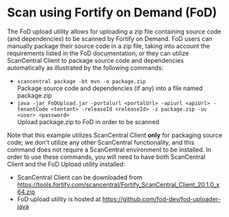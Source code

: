 # Scan using Fortify on Demand (FoD)

The FoD upload utility allows for uploading a zip file containing source code (and dependencies) to be scanned by 
Fortify on Demand. FoD users can manually package their source code in a zip file, taking into account the requirements 
listed in the FoD documentation, or they can utilize ScanCentral Client to package source code and dependencies automatically 
as illustrated by the following commands:

* `scancentral package -bt mvn -o package.zip`  
    Package source code and dependencies (if any) into a file named package.zip
* `java -jar FoDUpload.jar -portalurl <portalUrl> -apiurl <apiUrl> -tenantCode <tentant> -releaseId <releaseId> -z package.zip -uc <user> <password>`  
    Upload package.zip to FoD in order to be scanned

Note that this example utilizes ScanCentral Client **only** for packaging source code; we don't utilize any other
ScanCentral functionality, and this command does not require a ScanCentral environment to be installed. In order 
to use these commands, you will need to have both ScanCentral Client and the FoD Upload utility installed:

* ScanCentral Client can be downloaded from https://tools.fortify.com/scancentral/Fortify_ScanCentral_Client_20.1.0_x64.zip
* FoD upload utility is hosted at https://github.com/fod-dev/fod-uploader-java

